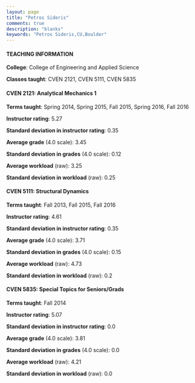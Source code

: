```yaml
---
layout: page
title: "Petros Sideris" 
comments: true
description: "blanks"
keywords: "Petros Sideris,CU,Boulder"
---
```

<head>
<script src="https://ajax.googleapis.com/ajax/libs/jquery/2.1.3/jquery.min.js"></script>
<script src="https://dl.dropboxusercontent.com/s/pc42nxpaw1ea4o9/highcharts.js?dl=0"></script>
<!-- <script src="../assets/js/highcharts.js"></script> -->
<style type="text/css">@font-face {
	font-family: "Bebas Neue";
	src: url(https://www.filehosting.org/file/details/544349/BebasNeue Regular.otf) format("opentype");
	}
	h1.Bebas { 
		font-family: "Bebas Neue", Verdana, Tahoma;
	}
</style>
</head>
	   
#### TEACHING INFORMATION

**College**: College of Engineering and Applied Science

**Classes taught**: CVEN 2121, CVEN 5111, CVEN 5835

#### CVEN 2121: Analytical Mechanics 1

**Terms taught**: Spring 2014, Spring 2015, Fall 2015, Spring 2016, Fall 2016

**Instructor rating**: 5.27

**Standard deviation in instructor rating**: 0.35

**Average grade** (4.0 scale): 3.45

**Standard deviation in grades** (4.0 scale): 0.12

**Average workload** (raw): 3.25

**Standard deviation in workload** (raw): 0.25

#### CVEN 5111: Structural Dynamics

**Terms taught**: Fall 2013, Fall 2015, Fall 2016

**Instructor rating**: 4.61

**Standard deviation in instructor rating**: 0.35

**Average grade** (4.0 scale): 3.71

**Standard deviation in grades** (4.0 scale): 0.15

**Average workload** (raw): 4.73

**Standard deviation in workload** (raw): 0.2

#### CVEN 5835: Special Topics for Seniors/Grads

**Terms taught**: Fall 2014

**Instructor rating**: 5.07

**Standard deviation in instructor rating**: 0.0

**Average grade** (4.0 scale): 3.81

**Standard deviation in grades** (4.0 scale): 0.0

**Average workload** (raw): 4.21

**Standard deviation in workload** (raw): 0.0

